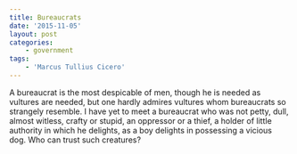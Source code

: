 ```yaml
---
title: Bureaucrats
date: '2015-11-05'
layout: post
categories:
    - government
tags:
    - 'Marcus Tullius Cicero'
---
```


A bureaucrat is the most despicable of men, though he is needed as vultures are needed, but one hardly admires vultures whom bureaucrats so strangely resemble. I have yet to meet a bureaucrat who was not petty, dull, almost witless, crafty or stupid, an oppressor or a thief, a holder of little authority in which he delights, as a boy delights in possessing a vicious dog. Who can trust such creatures?